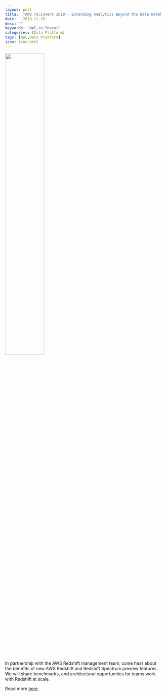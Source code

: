 ```yaml
---
layout: post
title:  "AWS re:Invent 2018 - Extending Analytics Beyond the Data Warehouse, ft. Warner Bros. Analytics (ANT301)"
date:   2018-11-28
desc: ""
keywords: "AWS,re:Invent"
categories: [Data Platform]
tags: [AWS,Data Platform]
icon: icon-html
---
```


<img src="{{ site.img_path }}/reinvent/web-reinvent.JPG" width="50%" display="block">


In partnership with the AWS Redshift management team, come hear about the benefits of new AWS Redshift and Redshift Spectrum preview features.  We will share benchmarks, and architectural opportunities for teams work with Redshift at scale.

Read more [here](https://www.slideshare.net/AmazonWebServices/extending-analytics-beyond-the-data-warehouse-ft-warner-bros-analytics-ant301-aws-reinvent-2018).